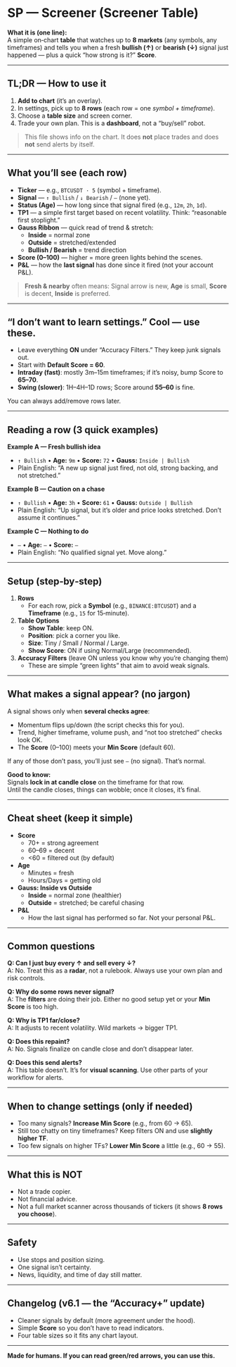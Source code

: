 # SP — Screener (Screener Table)

**What it is (one line):**  
A simple on‑chart **table** that watches up to **8 markets** (any symbols, any timeframes) and tells you when a fresh **bullish (↑)** or **bearish (↓)** signal just happened — plus a quick “how strong is it?” **Score**.

---

## TL;DR — How to use it

1) **Add to chart** (it’s an overlay).  
2) In settings, pick up to **8 rows** (each row = one *symbol + timeframe*).  
3) Choose a **table size** and screen corner.  
4) Trade your own plan. This is a **dashboard**, not a “buy/sell” robot.

> This file shows info on the chart. It does **not** place trades and does **not** send alerts by itself.

---

## What you’ll see (each row)

- **Ticker** — e.g., `BTCUSDT · 5` (symbol + timeframe).
- **Signal** — `↑ Bullish` / `↓ Bearish` / `—` (none yet).
- **Status (Age)** — how long since that signal fired (e.g., `12m`, `2h`, `1d`).
- **TP1** — a simple first target based on recent volatility. Think: “reasonable first stoplight.”
- **Gauss Ribbon** — quick read of trend & stretch:
  - **Inside** = normal zone  
  - **Outside** = stretched/extended  
  - **Bullish / Bearish** = trend direction
- **Score (0–100)** — higher = more green lights behind the scenes.
- **P&L** — how the **last signal** has done since it fired (not your account P&L).

> **Fresh & nearby** often means: Signal arrow is new, **Age** is small, **Score** is decent, **Inside** is preferred.

---

## “I don’t want to learn settings.” Cool — use these.

- Leave everything **ON** under “Accuracy Filters.” They keep junk signals out.
- Start with **Default Score = 60**.
- **Intraday (fast)**: mostly 3m–15m timeframes; if it’s noisy, bump Score to **65–70**.  
- **Swing (slower)**: 1H–4H–1D rows; Score around **55–60** is fine.

You can always add/remove rows later.

---

## Reading a row (3 quick examples)

**Example A — Fresh bullish idea**
- `↑ Bullish` • **Age:** `9m` • **Score:** `72` • **Gauss:** `Inside | Bullish`
- Plain English: “A new up signal just fired, not old, strong backing, and not stretched.”

**Example B — Caution on a chase**
- `↑ Bullish` • **Age:** `3h` • **Score:** `61` • **Gauss:** `Outside | Bullish`
- Plain English: “Up signal, but it’s older and price looks stretched. Don’t assume it continues.”

**Example C — Nothing to do**
- `—` • **Age:** `—` • **Score:** `—`
- Plain English: “No qualified signal yet. Move along.”

---

## Setup (step‑by‑step)

1) **Rows**  
   - For each row, pick a **Symbol** (e.g., `BINANCE:BTCUSDT`) and a **Timeframe** (e.g., `15` for 15‑minute).
2) **Table Options**
   - **Show Table**: keep ON.
   - **Position**: pick a corner you like.
   - **Size**: Tiny / Small / Normal / Large.
   - **Show Score**: ON if using Normal/Large (recommended).
3) **Accuracy Filters** (leave ON unless you know why you’re changing them)
   - These are simple “green lights” that aim to avoid weak signals.

---

## What makes a signal appear? (no jargon)

A signal shows only when **several checks agree**:
- Momentum flips up/down (the script checks this for you).
- Trend, higher timeframe, volume push, and “not too stretched” checks look OK.
- The **Score** (0–100) meets your **Min Score** (default 60).

If any of those don’t pass, you’ll just see `—` (no signal). That’s normal.

**Good to know:**  
Signals **lock in at candle close** on the timeframe for that row.  
Until the candle closes, things can wobble; once it closes, it’s final.

---

## Cheat sheet (keep it simple)

- **Score**  
  - 70+ = strong agreement  
  - 60–69 = decent  
  - <60 = filtered out (by default)
- **Age**  
  - Minutes = fresh  
  - Hours/Days = getting old
- **Gauss: Inside vs Outside**  
  - **Inside** = normal zone (healthier)  
  - **Outside** = stretched; be careful chasing
- **P&L**  
  - How the last signal has performed so far. Not your personal P&L.

---

## Common questions

**Q: Can I just buy every ↑ and sell every ↓?**  
A: No. Treat this as a **radar**, not a rulebook. Always use your own plan and risk controls.

**Q: Why do some rows never signal?**  
A: The **filters** are doing their job. Either no good setup yet or your **Min Score** is too high.

**Q: Why is TP1 far/close?**  
A: It adjusts to recent volatility. Wild markets → bigger TP1.

**Q: Does this repaint?**  
A: No. Signals finalize on candle close and don’t disappear later.

**Q: Does this send alerts?**  
A: This table doesn’t. It’s for **visual scanning**. Use other parts of your workflow for alerts.

---

## When to change settings (only if needed)

- Too many signals? **Increase Min Score** (e.g., from 60 → 65).  
- Still too chatty on tiny timeframes? Keep filters ON and use **slightly higher TF**.  
- Too few signals on higher TFs? **Lower Min Score** a little (e.g., 60 → 55).

---

## What this is NOT

- Not a trade copier.  
- Not financial advice.  
- Not a full market scanner across thousands of tickers (it shows **8 rows you choose**).

---

## Safety

- Use stops and position sizing.  
- One signal isn’t certainty.  
- News, liquidity, and time of day still matter.

---

## Changelog (v6.1 — the “Accuracy+” update)

- Cleaner signals by default (more agreement under the hood).
- Simple **Score** so you don’t have to read indicators.
- Four table sizes so it fits any chart layout.

---

**Made for humans. If you can read green/red arrows, you can use this.**
